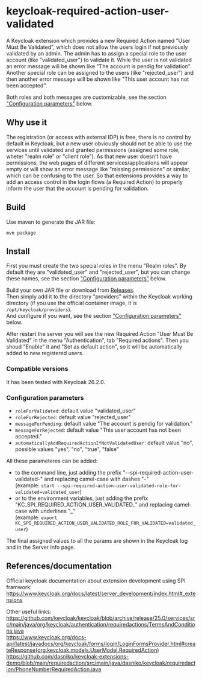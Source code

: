 # keycloak-required-action-user-validated
A Keycloak extension which provides a new Required Action named "User Must Be Validated", 
which does not allow the users login if not previously validated by an admin.
The admin has to assign a special role to the user account (like "validated_user") to validate it. 
While the user is not validated an error message will be shown like "The account is pendig for validation".
Another special role can be assigned to the users (like "rejected_user") 
and then another error message will be shown like "This user account has not been accepted".

Both roles and both messages are customizable, see the section ["Configuration parameters"](#configuration-parameters) below.

## Why use it
The registration (or access with external IDP) is free, there is no control by default in Keycloak, 
but a new user obviously should not be able to use the services until validated 
and granted permissions (assigned some role, wheter "realm role" or "client role").
As that new user doesn't have permissions, the web pages of different services/applications will appear empty 
or will show an error message like "missing permissions" or similar, which can be confusing to the user.
So that extensions provides a way to add an access control in the login flows (a Required Action) 
to properly inform the user that the account is pending for validation.

## Build
Use maven to generate the JAR file:
```
mvn package
```

## Install
First you must create the two special roles in the menu "Realm roles". 
By default they are "validated_user" and "rejected_user", but you can change these names, 
see the section ["Configuration parameters"](#configuration-parameters) below.

Build your own JAR file or download from [Releases](/../../releases).  
Then simply add it to the directory "providers" within the Keycloak working directory 
(if you use the official container image, it is `/opt/keycloak/providers`).  
And configure if you want, see the section ["Configuration parameters"](#configuration-parameters) below.

After restart the server you will see the new Required Action "User Must Be Validated" in the menu "Authentication", tab "Required actions".
Then you shoud "Enable" it and "Set as default action", so it will be automatically added to new registered users.

### Compatible versions
It has been tested with Keycloak 26.2.0.

### Configuration parameters
 - `roleForValidated`: default value "validated_user"
 - `roleForRejected`: default value "rejected_user"
 - `messageForPending`: default value "The account is pendig for validation."
 - `messageForRejected`: default value "This user account has not been accepted."
 - `automaticallyAddRequiredActionIfNotValidatedUser`: default value "no", possible values "yes", "no", "true", "false"
 
All these parameteres can be added: 
 - to the command line, just adding the prefix "--spi-required-action-user-validated-" and replacing camel-case with dashes "-"  
   (example: `start --spi-required-action-user-validated-role-for-validated=validated_user`)
 - or to the environment variables, just adding the prefix "KC_SPI_REQUIRED_ACTION_USER_VALIDATED_" and replacing camel-case with underlines "_"  
   (example: `export KC_SPI_REQUIRED_ACTION_USER_VALIDATED_ROLE_FOR_VALIDATED=validated_user`)

The final assigned values to all the params are shown in the Keycloak log and in the Server Info page.


## References/documentation
Official keycloak documentation about extension development using SPI framwork:  
https://www.keycloak.org/docs/latest/server_development/index.html#_extensions

Other useful links:  
https://github.com/keycloak/keycloak/blob/archive/release/25.0/services/src/main/java/org/keycloak/authentication/requiredactions/TermsAndConditions.java  
https://www.keycloak.org/docs-api/latest/javadocs/org/keycloak/forms/login/LoginFormsProvider.html#createResponse(org.keycloak.models.UserModel.RequiredAction)  
https://github.com/dasniko/keycloak-extensions-demo/blob/main/requiredaction/src/main/java/dasniko/keycloak/requiredaction/PhoneNumberRequiredAction.java  
